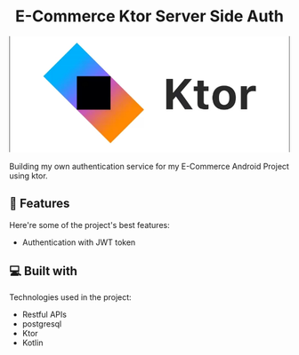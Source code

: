 <h1 align="center" id="title">E-Commerce Ktor Server Side Auth</h1>

<p align="center"><img src="https://github.com/zeyadmamoun/E-CommerceKtorServerSideAuth/blob/master/src/Screenshot_30-5-2024_6729_logowik.com.jpeg?raw=true" alt="project-image"></p>

<p id="description">Building my own authentication service for my E-Commerce Android Project using ktor.</p>
  
<h2>🧐 Features</h2>

Here're some of the project's best features:

*   Authentication with JWT token

  
  
<h2>💻 Built with</h2>

Technologies used in the project:

*   Restful APIs
*   postgresql
*   Ktor
*   Kotlin
